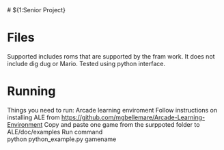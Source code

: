 <snippet>
<content>
# ${1:Senior Project}

# Files

  Supported includes roms that are supported by the fram work. It does not include dig dug or Mario.
Tested using python interface.

  

# Running
  Things you need to run: Arcade learning enviroment
  Follow instructions on installing ALE from https://github.com/mgbellemare/Arcade-Learning-Environment
  Copy and paste one game from the surppoted folder to ALE/doc/examples
  Run command   
        python python_example.py gamename
